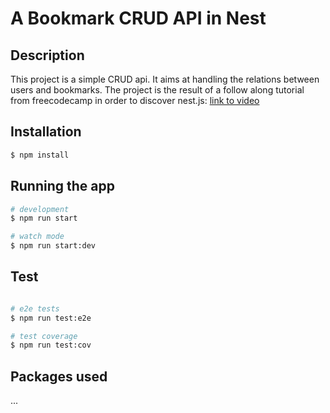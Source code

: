 # A Bookmark CRUD API in Nest
## Description

This project is a simple CRUD api. It aims at handling the relations between users and bookmarks. The project is the result of a follow along tutorial from freecodecamp in order to discover nest.js: [link to video](https://www.youtube.com/watch?v=GHTA143_b-s)

## Installation

```bash
$ npm install
```

## Running the app

```bash
# development
$ npm run start

# watch mode
$ npm run start:dev

```

## Test

```bash

# e2e tests
$ npm run test:e2e

# test coverage
$ npm run test:cov
```

## Packages used
...
